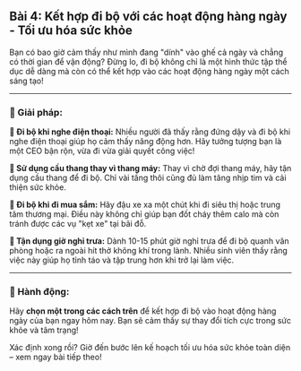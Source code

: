 ## Bài 4: Kết hợp đi bộ với các hoạt động hàng ngày - Tối ưu hóa sức khỏe

Bạn có bao giờ cảm thấy như mình đang "dính" vào ghế cả ngày và chẳng có thời gian để vận động? Đừng lo, đi bộ không chỉ là một hình thức tập thể dục dễ dàng mà còn có thể kết hợp vào các hoạt động hàng ngày một cách sáng tạo!

---

### 📌 Giải pháp:

**🔹 Đi bộ khi nghe điện thoại:**
Nhiều người đã thấy rằng đứng dậy và đi bộ khi nghe điện thoại giúp họ cảm thấy năng động hơn. Hãy tưởng tượng bạn là một CEO bận rộn, vừa đi vừa giải quyết công việc!

**🔹 Sử dụng cầu thang thay vì thang máy:**
Thay vì chờ đợi thang máy, hãy tận dụng cầu thang để đi bộ. Chỉ vài tầng thôi cũng đủ làm tăng nhịp tim và cải thiện sức khỏe.

**🔹 Đi bộ khi đi mua sắm:**
Hãy đậu xe xa một chút khi đi siêu thị hoặc trung tâm thương mại. Điều này không chỉ giúp bạn đốt cháy thêm calo mà còn tránh được các vụ "kẹt xe" tại bãi đỗ.

**🔹 Tận dụng giờ nghỉ trưa:**
Dành 10-15 phút giờ nghỉ trưa để đi bộ quanh văn phòng hoặc ra ngoài hít thở không khí trong lành. Nhiều sinh viên thấy rằng việc này giúp họ tỉnh táo và tập trung hơn khi trở lại làm việc.

---

### 🚀 Hành động:

Hãy **chọn một trong các cách trên** để kết hợp đi bộ vào hoạt động hàng ngày của bạn ngay hôm nay. Bạn sẽ cảm thấy sự thay đổi tích cực trong sức khỏe và tâm trạng!

Xác định xong rồi? Giờ đến bước lên kế hoạch tối ưu hóa sức khỏe toàn diện – xem ngay bài tiếp theo!